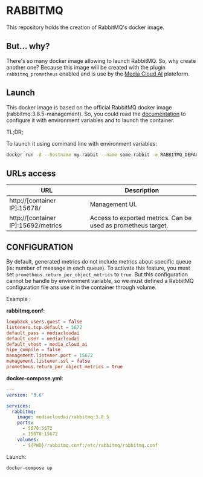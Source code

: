 # RABBITMQ

This repository holds the creation of RabbitMQ's docker image.

## But... why?

There's so many docker image allowing to launch RabbitMQ. So, why create another one?
Because this image will be created with the plugin `rabbitmq_prometheus` enabled and is use by the [Media Cloud AI](https://media-cloud.ai/) plateform.

## Launch

This docker image is based on the official RabbitMQ docker image (rabbitmq:3.8.5-management). So, you could read the [documentation](https://hub.docker.com/_/rabbitmq) to configure it with environment variables and to launch the container.

TL;DR;

To launch it using command line with environment variables:
```bash
docker run -d --hostname my-rabbit --name some-rabbit -e RABBITMQ_DEFAULT_USER=user -e RABBITMQ_DEFAULT_PASS=password -e RABBITMQ_DEFAULT_VHOST=my_vhost medialcoudai/rabbitmq:3.8.5 
```

## URLs access

| URL                                 | Description                                                  |
|-------------------------------------|--------------------------------------------------------------|
| http://[container IP]:15678/        | Management UI.                                               |
| http://[container IP]:15692/metrics | Access to exported metrics. Can be used as prometheus target. |

## CONFIGURATION

By default, generated metrics do not include metrics about specific queue (ie: number of message in each queue).
To activate this feature, you must set `prometheus.return_per_object_metrics` to `true`.
But this configuration cannot be handle by environment variable, so we must defined a RabbitMQ configuration file ans use it in the container through volume.

Example :

**rabbitmq.conf**:
```conf
loopback_users.guest = false
listeners.tcp.default = 5672
default_pass = mediacloudai
default_user = mediacloudai
default_vhost = media_cloud_ai
hipe_compile = false
management.listener.port = 15672
management.listener.ssl = false
prometheus.return_per_object_metrics = true
```

**docker-compose.yml**:
```yaml
---
version: "3.6"

services:
  rabbitmq:
    image: mediacloudai/rabbitmq:3.8.5
    ports:
      - 5678:5672
      - 15678:15672
    volumes:
      - ${PWD}/rabbitmq.conf:/etc/rabbitmq/rabbitmq.conf
```

Launch:
```bash
docker-compose up
```